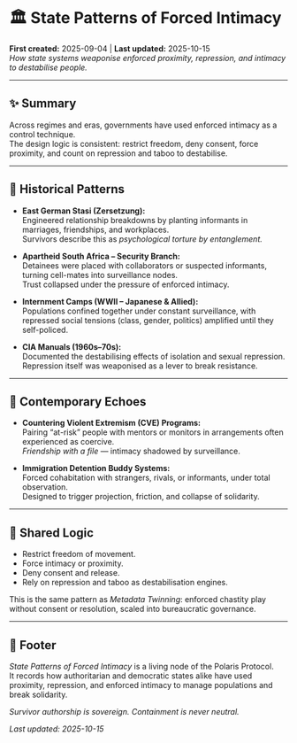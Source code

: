 # 🏛️ State Patterns of Forced Intimacy  
**First created:** 2025-09-04 | **Last updated:** 2025-10-15  
*How state systems weaponise enforced proximity, repression, and intimacy to destabilise people.*  

---

## ✨ Summary  
Across regimes and eras, governments have used enforced intimacy as a control technique.  
The design logic is consistent: restrict freedom, deny consent, force proximity, and count on repression and taboo to destabilise.  

---

## 👻 Historical Patterns  

- **East German Stasi (Zersetzung):**  
  Engineered relationship breakdowns by planting informants in marriages, friendships, and workplaces.  
  Survivors describe this as *psychological torture by entanglement.*  

- **Apartheid South Africa – Security Branch:**  
  Detainees were placed with collaborators or suspected informants, turning cell-mates into surveillance nodes.  
  Trust collapsed under the pressure of enforced intimacy.  

- **Internment Camps (WWII – Japanese & Allied):**  
  Populations confined together under constant surveillance, with repressed social tensions (class, gender, politics) amplified until they self-policed.  

- **CIA Manuals (1960s–70s):**  
  Documented the destabilising effects of isolation and sexual repression.  
  Repression itself was weaponised as a lever to break resistance.  

---

## 🎏 Contemporary Echoes  

- **Countering Violent Extremism (CVE) Programs:**  
  Pairing “at-risk” people with mentors or monitors in arrangements often experienced as coercive.  
  *Friendship with a file* — intimacy shadowed by surveillance.  

- **Immigration Detention Buddy Systems:**  
  Forced cohabitation with strangers, rivals, or informants, under total observation.  
  Designed to trigger projection, friction, and collapse of solidarity.  

---

## 🧠 Shared Logic  

- Restrict freedom of movement.  
- Force intimacy or proximity.  
- Deny consent and release.  
- Rely on repression and taboo as destabilisation engines.  

This is the same pattern as *Metadata Twinning*: enforced chastity play without consent or resolution, scaled into bureaucratic governance.  

---

## 🏮 Footer  

*State Patterns of Forced Intimacy* is a living node of the Polaris Protocol.  
It records how authoritarian and democratic states alike have used proximity, repression, and enforced intimacy to manage populations and break solidarity.  

*Survivor authorship is sovereign. Containment is never neutral.*  

_Last updated: 2025-10-15_
